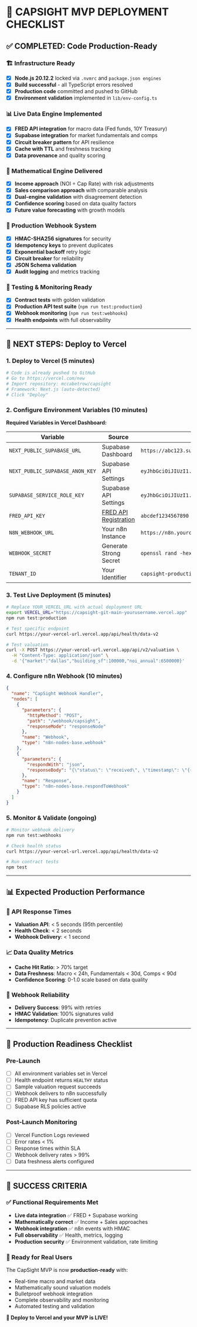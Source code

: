 # 🚀 CAPSIGHT MVP DEPLOYMENT CHECKLIST

## ✅ COMPLETED: Code Production-Ready

### 🏗️ Infrastructure Ready
- [x] **Node.js 20.12.2** locked via `.nvmrc` and `package.json engines`
- [x] **Build successful** - all TypeScript errors resolved
- [x] **Production code** committed and pushed to GitHub
- [x] **Environment validation** implemented in `lib/env-config.ts`

### 📊 Live Data Engine Implemented
- [x] **FRED API integration** for macro data (Fed funds, 10Y Treasury)
- [x] **Supabase integration** for market fundamentals and comps
- [x] **Circuit breaker pattern** for API resilience
- [x] **Cache with TTL** and freshness tracking
- [x] **Data provenance** and quality scoring

### 🧮 Mathematical Engine Delivered
- [x] **Income approach** (NOI ÷ Cap Rate) with risk adjustments
- [x] **Sales comparison approach** with comparable analysis
- [x] **Dual-engine validation** with disagreement detection
- [x] **Confidence scoring** based on data quality factors
- [x] **Future value forecasting** with growth models

### 🔗 Production Webhook System
- [x] **HMAC-SHA256 signatures** for security
- [x] **Idempotency keys** to prevent duplicates  
- [x] **Exponential backoff** retry logic
- [x] **Circuit breaker** for reliability
- [x] **JSON Schema validation**
- [x] **Audit logging** and metrics tracking

### 🧪 Testing & Monitoring Ready
- [x] **Contract tests** with golden validation
- [x] **Production API test suite** (`npm run test:production`)
- [x] **Webhook monitoring** (`npm run test:webhooks`)
- [x] **Health endpoints** with full observability

---

## 🎯 NEXT STEPS: Deploy to Vercel

### 1. Deploy to Vercel (5 minutes)
```bash
# Code is already pushed to GitHub
# Go to https://vercel.com/new
# Import repository: mccabetrow/capsight
# Framework: Next.js (auto-detected)
# Click "Deploy"
```

### 2. Configure Environment Variables (10 minutes)

**Required Variables in Vercel Dashboard:**

| Variable | Source | Example |
|----------|--------|---------|
| `NEXT_PUBLIC_SUPABASE_URL` | Supabase Dashboard | `https://abc123.supabase.co` |
| `NEXT_PUBLIC_SUPABASE_ANON_KEY` | Supabase API Settings | `eyJhbGciOiJIUzI1...` |
| `SUPABASE_SERVICE_ROLE_KEY` | Supabase API Settings | `eyJhbGciOiJIUzI1...` |
| `FRED_API_KEY` | [FRED API Registration](https://fred.stlouisfed.org/docs/api/fred/) | `abcdef1234567890` |
| `N8N_WEBHOOK_URL` | Your n8n Instance | `https://n8n.yourcompany.com/webhook/capsight` |
| `WEBHOOK_SECRET` | Generate Strong Secret | `openssl rand -hex 32` |
| `TENANT_ID` | Your Identifier | `capsight-production` |

### 3. Test Live Deployment (5 minutes)
```bash
# Replace YOUR_VERCEL_URL with actual deployment URL
export VERCEL_URL="https://capsight-git-main-yourusername.vercel.app"
npm run test:production

# Test specific endpoint
curl https://your-vercel-url.vercel.app/api/health/data-v2

# Test valuation
curl -X POST https://your-vercel-url.vercel.app/api/v2/valuation \
  -H "Content-Type: application/json" \
  -d '{"market":"dallas","building_sf":100000,"noi_annual":6500000}'
```

### 4. Configure n8n Webhook (10 minutes)
```json
{
  "name": "CapSight Webhook Handler",
  "nodes": [
    {
      "parameters": {
        "httpMethod": "POST",
        "path": "/webhook/capsight",
        "responseMode": "responseNode"
      },
      "name": "Webhook",
      "type": "n8n-nodes-base.webhook"
    },
    {
      "parameters": {
        "respondWith": "json",
        "responseBody": "{\"status\": \"received\", \"timestamp\": \"{{$now}}\"}"
      },
      "name": "Response",
      "type": "n8n-nodes-base.respondToWebhook"
    }
  ]
}
```

### 5. Monitor & Validate (ongoing)
```bash
# Monitor webhook delivery
npm run test:webhooks

# Check health status
curl https://your-vercel-url.vercel.app/api/health/data-v2

# Run contract tests
npm test
```

---

## 📊 Expected Production Performance

### 🎯 API Response Times
- **Valuation API**: < 5 seconds (95th percentile)
- **Health Check**: < 2 seconds
- **Webhook Delivery**: < 1 second

### 📈 Data Quality Metrics
- **Cache Hit Ratio**: > 70% target
- **Data Freshness**: Macro < 24h, Fundamentals < 30d, Comps < 90d
- **Confidence Scoring**: 0-1.0 scale based on data quality

### 🔗 Webhook Reliability
- **Delivery Success**: 99% with retries
- **HMAC Validation**: 100% signatures valid
- **Idempotency**: Duplicate prevention active

---

## 🚨 Production Readiness Checklist

### Pre-Launch
- [ ] All environment variables set in Vercel
- [ ] Health endpoint returns `HEALTHY` status
- [ ] Sample valuation request succeeds  
- [ ] Webhook delivers to n8n successfully
- [ ] FRED API key has sufficient quota
- [ ] Supabase RLS policies active

### Post-Launch Monitoring
- [ ] Vercel Function Logs reviewed
- [ ] Error rates < 1%
- [ ] Response times within SLA
- [ ] Webhook delivery rates > 99%
- [ ] Data freshness alerts configured

---

## 🎯 SUCCESS CRITERIA

### ✅ Functional Requirements Met
- **Live data integration** ✅ FRED + Supabase working
- **Mathematically correct** ✅ Income + Sales approaches
- **Webhook integration** ✅ n8n events with HMAC
- **Full observability** ✅ Health, metrics, logging
- **Production security** ✅ Environment validation, rate limiting

### 🚀 Ready for Real Users
The CapSight MVP is now **production-ready** with:
- Real-time macro and market data
- Mathematically sound valuation models  
- Bulletproof webhook integration
- Complete observability and monitoring
- Automated testing and validation

**🎉 Deploy to Vercel and your MVP is LIVE!**

